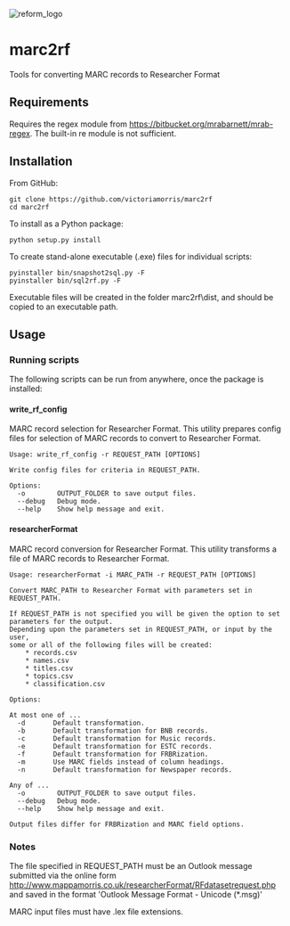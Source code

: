 ![reform_logo](https://cloud.githubusercontent.com/assets/25346275/22784940/00e54ccc-eeca-11e6-80cd-4d003e7e5361.png)

# marc2rf
Tools for converting MARC records to Researcher Format 

## Requirements

Requires the regex module from https://bitbucket.org/mrabarnett/mrab-regex. The built-in re module is not sufficient.

## Installation

From GitHub:

    git clone https://github.com/victoriamorris/marc2rf
    cd marc2rf

To install as a Python package:

    python setup.py install
    
To create stand-alone executable (.exe) files for individual scripts:

    pyinstaller bin/snapshot2sql.py -F
    pyinstaller bin/sql2rf.py -F
    
Executable files will be created in the folder marc2rf\dist, and should be copied to an executable path.

## Usage

### Running scripts

The following scripts can be run from anywhere, once the package is installed:

#### write_rf_config

MARC record selection for Researcher Format.
This utility prepares config files for selection of MARC records to convert to Researcher Format.
    
    Usage: write_rf_config -r REQUEST_PATH [OPTIONS]
    
    Write config files for criteria in REQUEST_PATH.

    Options:
      -o        OUTPUT_FOLDER to save output files.
      --debug   Debug mode.
      --help    Show help message and exit.

#### researcherFormat

MARC record conversion for Researcher Format.
This utility transforms a file of MARC records to Researcher Format.
    
    Usage: researcherFormat -i MARC_PATH -r REQUEST_PATH [OPTIONS]
    
    Convert MARC_PATH to Researcher Format with parameters set in REQUEST_PATH.
    
    If REQUEST_PATH is not specified you will be given the option to set parameters for the output.
    Depending upon the parameters set in REQUEST_PATH, or input by the user, 
    some or all of the following files will be created:
        * records.csv
        * names.csv
        * titles.csv
        * topics.csv    
        * classification.csv
        
    Options:
    
    At most one of ...
      -d       Default transformation.
      -b       Default transformation for BNB records.
      -c       Default transformation for Music records.
      -e       Default transformation for ESTC records.
      -f       Default transformation for FRBRization.
      -m       Use MARC fields instead of column headings.
      -n       Default transformation for Newspaper records.
    
    Any of ...    
      -o        OUTPUT_FOLDER to save output files.
      --debug   Debug mode.
      --help    Show help message and exit.       
    
    Output files differ for FRBRization and MARC field options.


### Notes
 
The file specified in REQUEST_PATH must be an Outlook message submitted via the online form http://www.mappamorris.co.uk/researcherFormat/RFdatasetrequest.php and saved in the format 'Outlook Message Format - Unicode (*.msg)'

MARC input files must have .lex file extensions.
